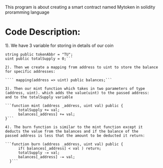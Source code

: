 This program is about creating a smart contract named Mytoken in solidity proramming language

# Code Description:

1). We have 3 variable for storing in details of our coin

  ```string public tokenName = "BETA";
  string public tokenAbbr = "TU";
  uint public totalSupply = 0;```

2). Then we create a mapping from address to uint to store the balance for specific addresses:

 ```` mapping(address => uint) public balances;```

3). Then our mint function which takes in two parameters of type (address, uint). which adds the value(uint) to the passed address:
and to the totalSupply variable

  ```function mint (address _address, uint val) public {
        totalSupply += val;
        balances[_address] += val;
  }```

4). The burn function is similar to the mint function except it deducts the value from the balances and if the balance of the
passed address is less that the amount to be deducted it return:

  ```function burn (address _address, uint val) public {
        if( balances[_address] < val ) return;
        totalSupply -= val;
        balances[_address] -= val;
    }```
    
